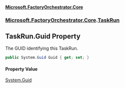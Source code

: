 #### [Microsoft.FactoryOrchestrator.Core](./Microsoft-FactoryOrchestrator-Core.md 'Microsoft.FactoryOrchestrator.Core')
### [Microsoft.FactoryOrchestrator.Core](./Microsoft-FactoryOrchestrator-Core.md 'Microsoft.FactoryOrchestrator.Core').[TaskRun](./Microsoft-FactoryOrchestrator-Core-TaskRun.md 'Microsoft.FactoryOrchestrator.Core.TaskRun')
## TaskRun.Guid Property
The GUID identifying this TaskRun.  
```csharp
public System.Guid Guid { get; set; }
```
#### Property Value
[System.Guid](https://docs.microsoft.com/en-us/dotnet/api/System.Guid 'System.Guid')  
